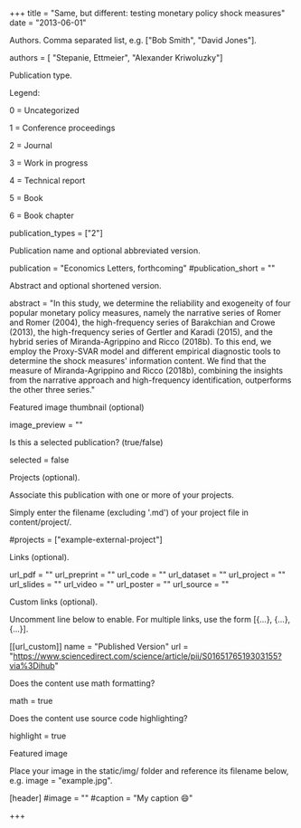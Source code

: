 
+++ title = "Same, but different: testing monetary policy shock measures" date = "2013-06-01"

Authors. Comma separated list, e.g. ["Bob Smith", "David Jones"].

authors = [ "Stepanie, Ettmeier", "Alexander Kriwoluzky"]

Publication type.

Legend:

0 = Uncategorized

1 = Conference proceedings

2 = Journal

3 = Work in progress

4 = Technical report

5 = Book

6 = Book chapter

publication_types = ["2"]

Publication name and optional abbreviated version.

publication = "Economics Letters, forthcoming" #publication_short = ""

Abstract and optional shortened version.

abstract = "In this study, we determine the reliability and exogeneity of four popular monetary policy measures, namely the narrative series of Romer and Romer (2004), the high-frequency series of Barakchian and Crowe (2013), the high-frequency series of Gertler and Karadi (2015), and the hybrid series of Miranda-Agrippino and Ricco (2018b). To this end, we employ the Proxy-SVAR model and different empirical diagnostic tools to determine the shock measures' information content. We find that the measure of Miranda-Agrippino and Ricco (2018b), combining the insights from the narrative approach and high-frequency identification, outperforms the other three series."

Featured image thumbnail (optional)

image_preview = ""

Is this a selected publication? (true/false)

selected = false

Projects (optional).

Associate this publication with one or more of your projects.

Simply enter the filename (excluding '.md') of your project file in content/project/.

#projects = ["example-external-project"]

Links (optional).

url_pdf = "" url_preprint = "" url_code = "" url_dataset = "" url_project = "" url_slides = "" url_video = "" url_poster = "" url_source = ""

Custom links (optional).

Uncomment line below to enable. For multiple links, use the form [{...}, {...}, {...}].

[[url_custom]] name = "Published Version" url = "https://www.sciencedirect.com/science/article/pii/S0165176519303155?via%3Dihub"

Does the content use math formatting?

math = true

Does the content use source code highlighting?

highlight = true

Featured image

Place your image in the static/img/ folder and reference its filename below, e.g. image = "example.jpg".

[header] #image = "" #caption = "My caption 😄"

+++
